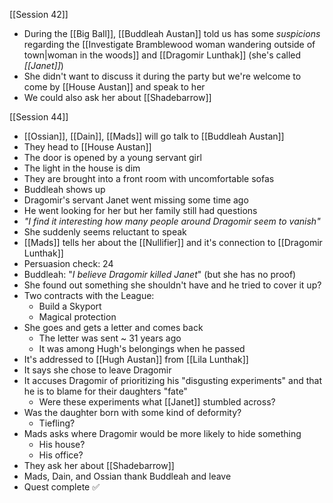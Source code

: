  [[Session 42]]
 - During the [[Big Ball]], [[Buddleah Austan]] told us has some *suspicions* regarding the [[Investigate Bramblewood woman wandering outside of town|woman in the woods]] and [[Dragomir Lunthak]] (she's called *[[Janet]]*)
- She didn't want to discuss it during the party but we're welcome to come by [[House Austan]] and speak to her
- We could also ask her about [[Shadebarrow]]

[[Session 44]]
- [[Ossian]], [[Dain]], [[Mads]] will go talk to [[Buddleah Austan]]
- They head to [[House Austan]]
- The door is opened by a young servant girl
- The light in the house is dim
- They are brought into a front room with uncomfortable sofas
- Buddleah shows up
- Dragomir's servant Janet went missing some time ago
- He went looking for her but her family still had questions
- *"I find it interesting how many people around Dragomir seem to vanish"*
- She suddenly seems reluctant to speak
- [[Mads]] tells her about the [[Nullifier]] and it's connection to [[Dragomir Lunthak]]
- Persuasion check: 24
- Buddleah: "*I believe Dragomir killed Janet*" (but she has no proof)
- She found out something she shouldn't have and he tried to cover it up?
- Two contracts with the League:
	- Build a Skyport
	- Magical protection
- She goes and gets a letter and comes back
	- The letter was sent ~ 31 years ago
	- It was among Hugh's belongings when he passed
- It's addressed to [[Hugh Austan]] from [[Lila Lunthak]]
- It says she chose to leave Dragomir
- It accuses Dragomir of prioritizing his "disgusting experiments" and that he is to blame for their daughters "fate"
	- Were these experiments what [[Janet]] stumbled across?
- Was the daughter born with some kind of deformity?
	- Tiefling?
- Mads asks where Dragomir would be more likely to hide something
	- His house?
	- His office?
- They ask her about [[Shadebarrow]]
- Mads, Dain, and Ossian thank Buddleah and leave
- Quest complete ✅
